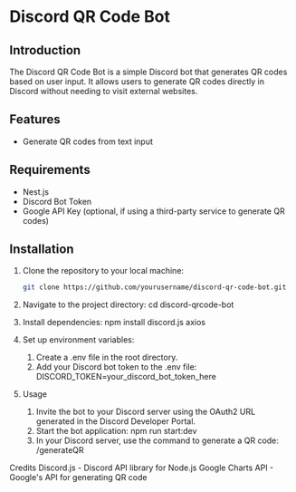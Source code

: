 # Discord QR Code Bot

## Introduction
The Discord QR Code Bot is a simple Discord bot that generates QR codes based on user input. It allows users to generate QR codes directly in Discord without needing to visit external websites.

## Features
- Generate QR codes from text input

## Requirements
- Nest.js
- Discord Bot Token
- Google API Key (optional, if using a third-party service to generate QR codes)

## Installation
1. Clone the repository to your local machine:
   ```bash
   git clone https://github.com/yourusername/discord-qr-code-bot.git

2. Navigate to the project directory:
  cd discord-qrcode-bot

3. Install dependencies:
  npm install discord.js axios

4. Set up environment variables:
    1. Create a .env file in the root directory.
    2. Add your Discord bot token to the .env file:
        DISCORD_TOKEN=your_discord_bot_token_here

5. Usage
    1. Invite the bot to your Discord server using the OAuth2 URL generated in the Discord Developer Portal.
    2. Start the bot application:
        npm run start:dev
    3. In your Discord server, use the command to generate a QR code:
        /generateQR <data>

Credits
Discord.js - Discord API library for Node.js
Google Charts API - Google's API for generating QR code

